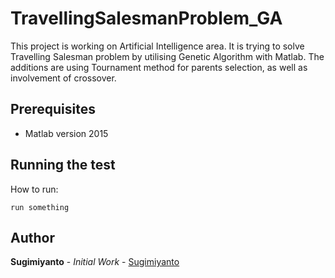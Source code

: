 # TravellingSalesmanProblem_GA
This project is working on Artificial Intelligence area. It is trying to solve Travelling Salesman problem by utilising Genetic Algorithm with Matlab.
The additions are using Tournament method for parents selection, as well as involvement of crossover.

## Prerequisites
- Matlab version 2015

## Running the test
How to run:
```
run something
```

## Author
**Sugimiyanto** - *Initial Work* - [Sugimiyanto](https://github.com/sugimiyanto)
